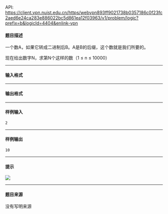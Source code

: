 API: https://client.vpn.nuist.edu.cn/https/webvpn893ff9021738b0357186c0f23fc2aed6e24ca283e886022bc5d861ea12f03963/v1/problem/logic?prefix=b&logicId=4404&enlink-vpn

#### 题目描述

一个数A，如果它转成二进制后B。A是B的后缀，这个数就是我们所要的。

现在给出数字N，求第N个这样的数（1 ≤ n ≤ 10000）

---

#### 输入格式

---

#### 输出格式

---

#### 样例输入
```
2
```

---

#### 样例输出
```
10
```

---

#### 提示

![](../file/4404_0.jpg)

---

#### 题目来源

没有写明来源